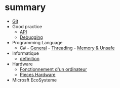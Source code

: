 # summary

- [Git](Git/git.md)
- Good practice
    - [API](Good-Practice/API-design.md)
    - [Debugging](Good-Practice/Debugging.md)
- Programming Language
    - C#
          - [General](Programming-Language/C#/general.md)
          - [Threading](Programming-Language/C#/threading.md)
          - [Memory & Unsafe](Programming-Language/C#/memory.md)
- Informatique
    - [definition](Informatique/definition.md)
- Hardware
    - [Fonctionnement d'un ordinateur](Hardware/computer.md)
    - [Pieces Hardware](Hardware/hardware-pieces.md)
- Microsft EcoSysteme

